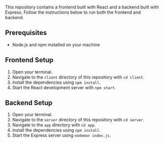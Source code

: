 This repository contains a frontend built with React and a backend built with Express. Follow the instructions below to run both the frontend and backend.

## Prerequisites

- Node.js and npm installed on your machine

## Frontend Setup

1. Open your terminal.
2. Navigate to the `client` directory of this repository  with `cd client`.
3. Install the dependencies using ```npm install```.
4. Start the React development server with ```npm start```.

## Backend Setup

1. Open your terminal.
2. Navigate to the `server` directory of this repository with `cd server`.
3. Navigate to the `app` directory with `cd app`.
4. Install the dependencies using ```npm install```.
5. Start the Express server using ```nodemon index.js```.